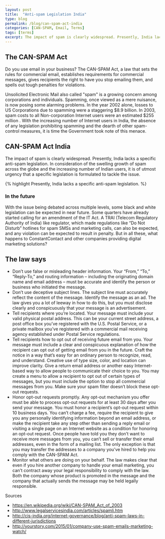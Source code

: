 ```yaml
---
layout: post
title:  "Anti-spam Legislation India"
type: blog
permalink: /blog/can-spam-act-india
categories: [CAN-SPAM, Email, Terms]
tags: [terms]
excerpt: The impact of spam is clearly widespread. Presently, India lacks a specific anti-spam legislation. In consideration of the swelling growth of spam across the globe and the increasing number of Indian users, it is of utmost urgency that a specific legislation is formulated to tackle the issue
---
```


## The CAN-SPAM Act

Do you use email in your business? The CAN-SPAM Act, a law that sets the rules for commercial email, establishes requirements for commercial messages, gives recipients the right to have you stop emailing them, and spells out tough penalties for violations.

Unsolicited Electronic Mail also called "spam" is a growing concern among corporations and individuals. Spamming, once viewed as a mere nuisance, is now posing some alarming problems. In the year 2002 alone, losses to US Corporations due to spamming were a staggering $8.9 billion. In 2003, spam costs to all Non-corporation Internet users were an estimated $255 million . With the increasing number of Internet users in India, the absence of any legislation prohibiting spamming and the dearth of other spam-control measures, it is time the Government took note of this menace.

## CAN-SPAM Act India
The impact of spam is clearly widespread. Presently, India lacks a specific anti-spam legislation. In consideration of the swelling growth of spam across the globe and the increasing number of Indian users, it is of utmost urgency that a specific legislation is formulated to tackle the issue.

{% highlight Presently, India lacks a specific anti-spam legislation. %}

### In the future
With the issue being debated across multiple levels, some black and white legislation can be expected in near future. Some quarters have already started calling for an amendment of the IT Act. A TRAI (Telecom Regulatory Authority of India) like regulator, which made regulations like “Do Not Disturb” hotlines for spam SMSs and marketing calls, can also be expected, and any violation can be expected to result in penalty. But in all these, what happens to ConstantContact and other companies providing digital marketing solutions?

## The law says

 * Don’t use false or misleading header information. Your “From,” “To,” “Reply-To,” and routing information – including the originating domain name and email address – must be accurate and identify the person or business who initiated the message.
 * Don’t use deceptive subject lines. The subject line must accurately reflect the content of the message.
Identify the message as an ad. The law gives you a lot of leeway in how to do this, but you must disclose clearly and conspicuously that your message is an advertisement.
 * Tell recipients where you’re located. Your message must include your valid physical postal address. This can be your current street address, a post office box you’ve registered with the U.S. Postal Service, or a private mailbox you’ve registered with a commercial mail receiving agency established under Postal Service regulations.
 * Tell recipients how to opt out of receiving future email from you. Your message must include a clear and conspicuous explanation of how the recipient can opt out of getting email from you in the future. Craft the notice in a way that’s easy for an ordinary person to recognize, read, and understand. Creative use of type size, color, and location can improve clarity. Give a return email address or another easy Internet-based way to allow people to communicate their choice to you. You may create a menu to allow a recipient to opt out of certain types of messages, but you must include the option to stop all commercial messages from you. Make sure your spam filter doesn’t block these opt-out requests.
 * Honor opt-out requests promptly. Any opt-out mechanism you offer must be able to process opt-out requests for at least 30 days after you send your message. You must honor a recipient’s opt-out request within 10 business days. You can’t charge a fee, require the recipient to give you any personally identifying information beyond an email address, or make the recipient take any step other than sending a reply email or visiting a single page on an Internet website as a condition for honoring an opt-out request. Once people have told you they don’t want to receive more messages from you, you can’t sell or transfer their email addresses, even in the form of a mailing list. The only exception is that you may transfer the addresses to a company you’ve hired to help you comply with the CAN-SPAM Act.
 * Monitor what others are doing on your behalf. The law makes clear that even if you hire another company to handle your email marketing, you can’t contract away your legal responsibility to comply with the law. Both the company whose product is promoted in the message and the company that actually sends the message may be held legally responsible.



<div class="ui header medium source">Sources</div>

* https://en.wikipedia.org/wiki/CAN-SPAM_Act_of_2003
* http://www.legalservicesindia.com/articles/spamli.htm
* http://cis-india.org/internet-governance/blog/anti-spam-laws-in-different-jurisdictions
* http://yourstory.com/2015/01/company-use-spam-emails-marketing-watch/
